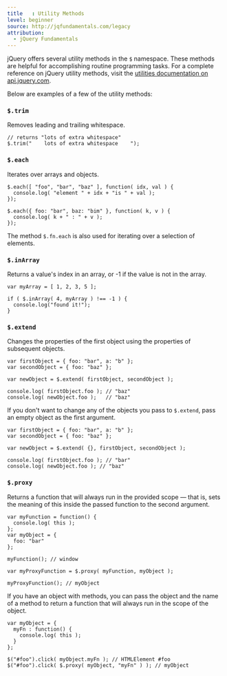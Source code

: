 ```yaml
---
title   : Utility Methods
level: beginner
source: http://jqfundamentals.com/legacy
attribution:
  - jQuery Fundamentals
---
```


jQuery offers several utility methods in the `$` namespace. These methods are helpful for accomplishing routine programming tasks. For a complete reference on jQuery utility methods, visit the [utilities documentation on api.jquery.com](http://api.jquery.com/category/utilities/).

Below are examples of a few of the utility methods:

### `$.trim`

Removes leading and trailing whitespace.

```
// returns "lots of extra whitespace"
$.trim("    lots of extra whitespace    ");
```

### `$.each`

Iterates over arrays and objects.

```
$.each([ "foo", "bar", "baz" ], function( idx, val ) {
  console.log( "element " + idx + "is " + val );
});

$.each({ foo: "bar", baz: "bim" }, function( k, v ) {
  console.log( k + " : " + v );
});
```

The method `$.fn.each` is also used for iterating over a selection of elements.

### `$.inArray`

Returns a value's index in an array, or -1 if the value is not in the array.
```
var myArray = [ 1, 2, 3, 5 ];

if ( $.inArray( 4, myArray ) !== -1 ) {
  console.log("found it!");
}
```

### `$.extend`

Changes the properties of the first object using the properties of subsequent objects.
```
var firstObject = { foo: "bar", a: "b" };
var secondObject = { foo: "baz" };

var newObject = $.extend( firstObject, secondObject );

console.log( firstObject.foo ); // "baz"
console.log( newObject.foo );   // "baz"
```

If you don't want to change any of the objects you pass to `$.extend`, pass an empty object as the first argument.

```
var firstObject = { foo: "bar", a: "b" };
var secondObject = { foo: "baz" };

var newObject = $.extend( {}, firstObject, secondObject );

console.log( firstObject.foo ); // "bar"
console.log( newObject.foo ); // "baz"
```

### `$.proxy`

Returns a function that will always run in the provided scope — that is, sets the meaning of this inside the passed function to the second argument.

```
var myFunction = function() {
  console.log( this );
};
var myObject = {
  foo: "bar"
};

myFunction(); // window

var myProxyFunction = $.proxy( myFunction, myObject );

myProxyFunction(); // myObject
```

If you have an object with methods, you can pass the object and the name of a method to return a function that will always run in the scope of the object.

```
var myObject = {
  myFn : function() {
    console.log( this );
  }
};

$("#foo").click( myObject.myFn ); // HTMLElement #foo
$("#foo").click( $.proxy( myObject, "myFn" ) ); // myObject
```
